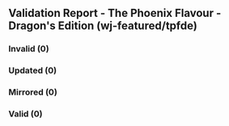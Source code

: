 ## Validation Report - The Phoenix Flavour - Dragon's Edition (wj-featured/tpfde)


### Invalid (0)
### Updated (0)
### Mirrored (0)
### Valid (0)
